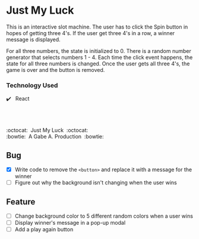 # Just My Luck

This is an interactive slot machine. The user has to click the Spin button in hopes of getting three 4's. If the user get three 4's in a row, a winner message is displayed.

For all three numbers, the state is initialized to 0. There is a random number generator that selects numbers 1 - 4. Each time the click event happens, the state for all three numbers is changed. Once the user gets all three 4's, the game is over and the button is removed.

### Technology Used

:heavy_check_mark:&nbsp;&nbsp; React <br />

<br/>
<br/>

:octocat:&nbsp;&nbsp;Just My Luck&nbsp;&nbsp;:octocat: <br/>
:bowtie:&nbsp;&nbsp;A Gabe A. Production&nbsp;&nbsp;:bowtie:

## Bug

- [x] Write code to remove the `<button>` and replace it with a message for the winner
- [ ] Figure out why the background isn't changing when the user wins

## Feature

- [ ] Change background color to 5 different random colors when a user wins
- [ ] Display winner's message in a pop-up modal
- [ ] Add a play again button
